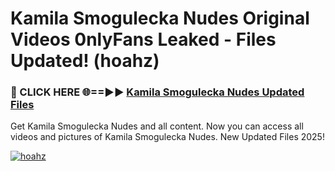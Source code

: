 # Kamila Smogulecka Nudes Original Videos 0nlyFans Leaked - Files Updated! (hoahz)

<h3>🔴 CLICK HERE 🌐==►► <a href="https://tinyurl.com/5h6xmrr3" rel="nofollow">Kamila Smogulecka Nudes Updated Files</a></h3>

Get Kamila Smogulecka Nudes and all content. Now you can access all videos and pictures of Kamila Smogulecka Nudes. New Updated Files 2025!

[![hoahz](https://i.imgur.com/KVD873Z.gif)](https://tinyurl.com/5h6xmrr3)
